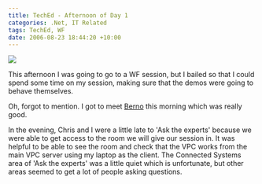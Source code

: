 ```yaml
---
title: TechEd - Afternoon of Day 1
categories: .Net, IT Related
tags: TechEd, WF
date: 2006-08-23 18:44:20 +10:00
---
```


![][0]

This afternoon I was going to go to a WF session, but I bailed so that I could spend some time on my session, making sure that the demos were going to behave themselves.

Oh, forgot to mention. I got to meet [Berno][2] this morning which was really good.

In the evening, Chris and I were a little late to 'Ask the experts' because we were able to get access to the room we will give our session in. It was helpful to be able to see the room and check that the VPC works from the main VPC server using my laptop as the client. The Connected Systems area of 'Ask the experts' was a little quiet which is unfortunate, but other areas seemed to get a lot of people asking questions.

[0]: /files/WindowsLiveWriter/TechEdAfternoonofDay1_CA88/20060825-135955_2.jpg
[1]: /files/WindowsLiveWriter/TechEdAfternoonofDay1_CA88/20060825-135955_thumb.jpg
[2]: http://thespoke.net/blogs/bernard/